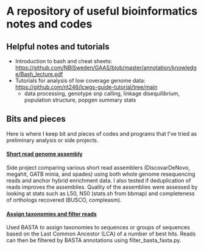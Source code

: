 #  A repository of useful bioinformatics notes and codes
## Helpful notes and tutorials
- Introduction to bash and cheat sheets: https://github.com/NBISweden/GAAS/blob/master/annotation/knowledge/Bash_lecture.pdf
- Tutorials for analysis of low coverage genome data: https://github.com/nt246/lcwgs-guide-tutorial/tree/main
  - data processing, genotype snp calling, linkage disequilibrium, population structure, popgen summary stats

## Bits and pieces
Here is where I keep bit and pieces of codes and programs that I've tried as preliminary analysis or side projects.
#### [Short read genome assembly](https://github.com/huiqingyeooo/genomics/genome_assembly)
Side project comparing various short read assemblers (DiscovarDeNovo, megahit, GATB minia, and spades) using both whole genome resequencing reads and anchor hybrid enrichment data. I also tested if deduplication of reads improves the assemblies. Quality of the assemblies were assessed by looking at stats such as L50, N50 (stats.sh from bbmap) and completeness of orthologs recovered (BUSCO, compleasm).

#### [Assign taxonomies and filter reads](https://github.com/huiqingyeooo/genomics/BASTA)
Used BASTA to assign taxonomies to sequences or groups of sequences based on the Last Common Ancestor (LCA) of a number of best hits. Reads can then be filtered by BASTA annotations using filter_basta_fasta.py.
